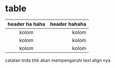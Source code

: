 # table

|header ha haha|header hahaha|
|:----:|---:|
|kolom|kolom|
|kolom|kolom|
|kolom|kolom|


catatan tnda titik akan mempengaruhi text align nya

